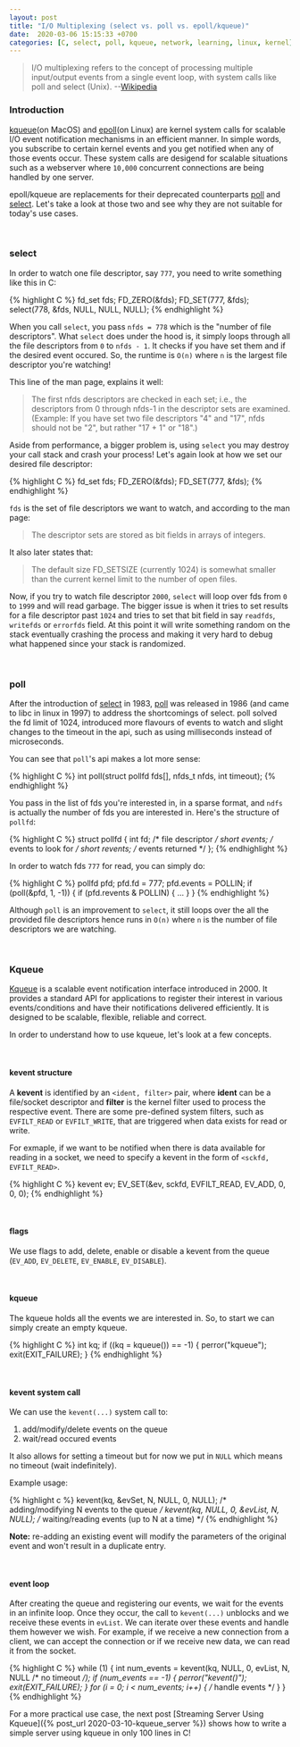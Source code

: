 ```yaml
---
layout: post
title: "I/O Multiplexing (select vs. poll vs. epoll/kqueue)"
date:  2020-03-06 15:15:33 +0700
categories: [C, select, poll, kqueue, network, learning, linux, kernel]
---
```


> I/O multiplexing refers to the concept of processing multiple input/output events from a single event loop, with system calls like poll and select (Unix). --[Wikipedia][wiki-io]

### Introduction
[kqueue][kqueue](on MacOS) and [epoll][epoll](on Linux) are kernel system calls for scalable I/O event notification mechanisms in an efficient manner. In simple words, you subscribe to certain kernel events and you get notified when any of those events occur. These system calls are desigend for scalable situations such as a webserver where `10,000` concurrent connections are being handled by one server.

epoll/kqueue are replacements for their deprecated counterparts [poll][poll] and [select][select]. Let's take a look at those two and see why they are not suitable for today's use cases.

<br/>

### select
In order to watch one file descriptor, say `777`, you need to write something like this in C:

{% highlight C %}
fd_set fds;
FD_ZERO(&fds);
FD_SET(777, &fds);
select(778, &fds, NULL, NULL, NULL);
{% endhighlight %}

When you call `select`, you pass `nfds = 778` which is the "number of file descriptors". What `select` does under the hood is, it simply loops through all the file descriptors from `0` to `nfds - 1`. It checks if you have set them and if the desired event occured. So, the runtime is `O(n)` where `n` is the largest file descriptor you're watching!

This line of the man page, explains it well:
> The first nfds descriptors are checked in each set; i.e., the descriptors from 0 through nfds-1 in the descriptor sets are examined. (Example: If you have set two file descriptors "4" and "17", nfds should not be "2", but rather "17 + 1" or "18".)

Aside from performance, a bigger problem is, using `select` you may destroy your call stack and crash your process! Let's again look at how we set our desired file descriptor:

{% highlight C %}
fd_set fds;
FD_ZERO(&fds);
FD_SET(777, &fds);
{% endhighlight %}

`fds` is the set of file descriptors we want to watch, and according to the man page:
> The descriptor sets are stored as bit fields in arrays of integers.

It also later states that:
> The default size FD_SETSIZE (currently 1024) is somewhat smaller than the current kernel limit to the number of open files.

Now, if you try to watch file descriptor `2000`, `select` will loop over fds from `0` to `1999` and will read garbage. The bigger issue is when it tries to set results for a file descriptor past `1024` and tries to set that bit field in say `readfds`, `writefds` or `errorfds` field. At this point it will write something random on the stack eventually crashing the process and making it very hard to debug what happened since your stack is randomized.

<br/>

### poll
After the introduction of [select][select] in 1983, [poll][poll] was released in 1986 (and came to libc in linux in 1997) to address the shortcomings of select. poll solved the fd limit of 1024, introduced more flavours of events to watch and slight changes to the timeout in the api, such as using milliseconds instead of microseconds.

You can see that `poll`'s api makes a lot more sense:

{% highlight C %}
int poll(struct pollfd fds[], nfds_t nfds, int timeout);
{% endhighlight %}

You pass in the list of fds you're interested in, in a sparse format, and `ndfs` is actually the number of fds you are interested in. Here's the structure of `pollfd`:

{% highlight C %}
struct pollfd {
    int    fd;       /* file descriptor */
    short  events;   /* events to look for */
    short  revents;  /* events returned */
};
{% endhighlight %}

In order to watch fds `777` for read, you can simply do:

{% highlight C %}
pollfd pfd;
pfd.fd = 777;
pfd.events = POLLIN;
if (poll(&pfd, 1, -1)) {
    if (pfd.revents & POLLIN) { ... }
}
{% endhighlight %}

Although `poll` is an improvement to `select`, it still loops over the all the provided file descriptors hence runs in `O(n)` where `n` is the number of file descriptors we are watching.

<br/>

### Kqueue

[Kqueue][kqueue] is a scalable event notification interface introduced in 2000. It provides a standard API for applications to register their interest in various events/conditions and have their notifications delivered efficiently. It is designed to be scalable, flexible, reliable and correct.

In order to understand how to use kqueue, let's look at a few concepts.

<br/>

#### kevent structure
A **kevent** is identified by an `<ident, filter>` pair, where **ident** can be a file/socket descriptor and **filter** is the kernel filter used to process the respective event. There are some pre-defined system filters, such as `EVFILT_READ` or `EVFILT_WRITE`, that are triggered when data exists for read or write.

For exmaple, if we want to be notified when there is data available for reading in a socket, we need to specify a kevent in the form of `<sckfd, EVFILT_READ>`.

{% highlight C %}
kevent ev;
EV_SET(&ev, sckfd, EVFILT_READ, EV_ADD, 0, 0, 0);
{% endhighlight %}

<br/>

#### flags
We use flags to add, delete, enable or disable a kevent from the queue (`EV_ADD`, `EV_DELETE`, `EV_ENABLE`, `EV_DISABLE`).

<br/>

#### kqueue
The kqueue holds all the events we are interested in. So, to start we can simply create an empty kqueue.

{% highlight C %}
int kq;
if ((kq = kqueue()) == -1) {
   perror("kqueue");
   exit(EXIT_FAILURE);
}
{% endhighlight %}

<br/>

#### kevent system call
We can use the `kevent(...)` system call to:
1. add/modify/delete events on the queue
2. wait/read occured events

It also allows for setting a timeout but for now we put in `NULL` which means no timeout (wait indefinitely).

Example usage:

{% highlight c %}
kevent(kq, &evSet, N, NULL, 0, NULL); /* adding/modifying N events to the queue */
kevent(kq, NULL, 0, &evList, N, NULL); /* waiting/reading events (up to N at a time) */
{% endhighlight %}

**Note:** re-adding an existing event will modify the parameters of the original event and won't result in a duplicate entry.

<br/>

#### event loop
After creating the queue and registering our events, we wait for the events in an infinite loop. Once they occur, the call to `kevent(...)` unblocks and we receive these events in `evList`. We can iterate over these events and handle them however we wish. For example, if we receive a new connection from a client, we can accept the connection or if we receive new data, we can read it from the socket.

{% highlight C %}
while (1) {
    int num_events = kevent(kq, NULL, 0, evList, N, NULL /* no timeout */);
    if (num_events == -1) {
        perror("kevent()");
        exit(EXIT_FAILURE);
    }
    for (i = 0; i < num_events; i++) {
        /* handle events */
    }
}
{% endhighlight %}

For a more practical use case, the next post [Streaming Server Using Kqueue]({% post_url 2020-03-10-kqueue_server %}) shows how to write a simple server using kqueue in only 100 lines in C!

[kqueue]: https://man.openbsd.org/kqueue
[epoll]: http://man7.org/linux/man-pages/man7/epoll.7.html
[poll]: http://man7.org/linux/man-pages/man2/poll.2.html
[select]: http://man7.org/linux/man-pages/man2/select.2.html
[wiki-io]: https://en.wikipedia.org/wiki/Multiplexing